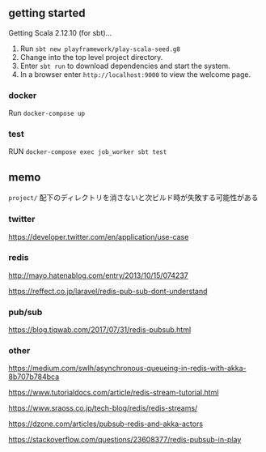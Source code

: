 ## getting started

Getting Scala 2.12.10 (for sbt)...

1. Run `sbt new playframework/play-scala-seed.g8`
2. Change into the top level project directory.
3. Enter `sbt run` to download dependencies and start the system.
4. In a browser enter `http://localhost:9000` to view the welcome page.

### docker

Run `docker-compose up`

### test

RUN `docker-compose exec job_worker sbt test`

## memo

`project/` 配下のディレクトリを消さないと次ビルド時が失敗する可能性がある

### twitter

https://developer.twitter.com/en/application/use-case

### redis

http://mayo.hatenablog.com/entry/2013/10/15/074237

https://reffect.co.jp/laravel/redis-pub-sub-dont-understand

### pub/sub

https://blog.tiqwab.com/2017/07/31/redis-pubsub.html

### other

https://medium.com/swlh/asynchronous-queueing-in-redis-with-akka-8b707b784bca

https://www.tutorialdocs.com/article/redis-stream-tutorial.html

https://www.sraoss.co.jp/tech-blog/redis/redis-streams/

https://dzone.com/articles/pubsub-redis-and-akka-actors

https://stackoverflow.com/questions/23608377/redis-pubsub-in-play


